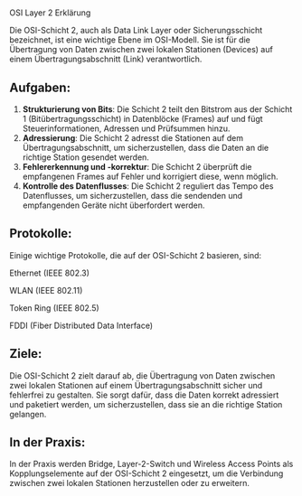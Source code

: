
# 

OSI Layer 2 Erklärung

Die OSI-Schicht 2, auch als Data Link Layer oder Sicherungsschicht bezeichnet, ist eine wichtige Ebene im OSI-Modell. Sie ist für die Übertragung von Daten zwischen zwei lokalen Stationen (Devices) auf einem Übertragungsabschnitt (Link) verantwortlich.

## Aufgaben:

1. **Strukturierung von Bits**: Die Schicht 2 teilt den Bitstrom aus der Schicht 1 (Bitübertragungsschicht) in Datenblöcke (Frames) auf und fügt Steuerinformationen, Adressen und Prüfsummen hinzu.
2. **Adressierung**: Die Schicht 2 adresst die Stationen auf dem Übertragungsabschnitt, um sicherzustellen, dass die Daten an die richtige Station gesendet werden.
3. **Fehlererkennung und -korrektur**: Die Schicht 2 überprüft die empfangenen Frames auf Fehler und korrigiert diese, wenn möglich.
4. **Kontrolle des Datenflusses**: Die Schicht 2 reguliert das Tempo des Datenflusses, um sicherzustellen, dass die sendenden und empfangenden Geräte nicht überfordert werden.

## Protokolle:

Einige wichtige Protokolle, die auf der OSI-Schicht 2 basieren, sind:

Ethernet (IEEE 802.3)

WLAN (IEEE 802.11)

Token Ring (IEEE 802.5)

FDDI (Fiber Distributed Data Interface)

## Ziele:

Die OSI-Schicht 2 zielt darauf ab, die Übertragung von Daten zwischen zwei lokalen Stationen auf einem Übertragungsabschnitt sicher und fehlerfrei zu gestalten. Sie sorgt dafür, dass die Daten korrekt adressiert und paketiert werden, um sicherzustellen, dass sie an die richtige Station gelangen.

## In der Praxis:

In der Praxis werden Bridge, Layer-2-Switch und Wireless Access Points als Kopplungselemente auf der OSI-Schicht 2 eingesetzt, um die Verbindung zwischen zwei lokalen Stationen herzustellen oder zu erweitern.